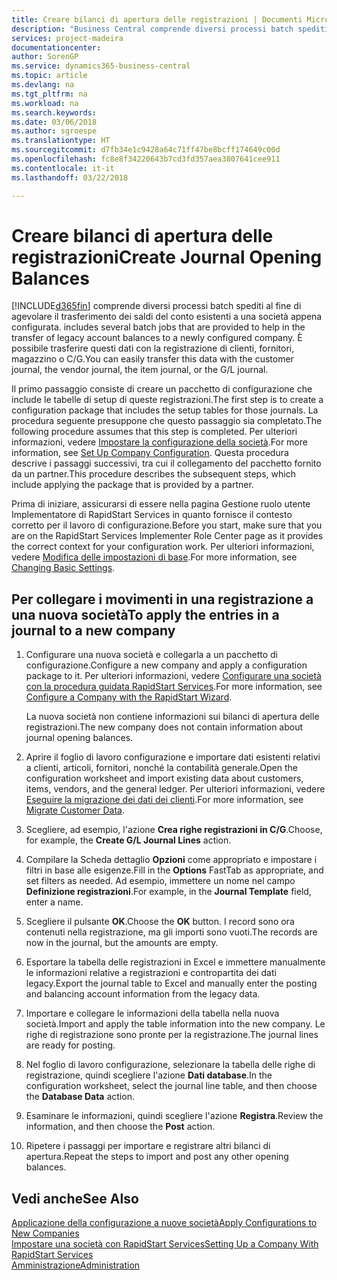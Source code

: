 ```yaml
---
title: Creare bilanci di apertura delle registrazioni | Documenti Microsoft
description: "Business Central comprende diversi processi batch spediti al fine di agevolare il trasferimento dei saldi del conto esistenti a una società appena configurata. È possibile trasferire facilmente questi dati con le registrazioni."
services: project-madeira
documentationcenter: 
author: SorenGP
ms.service: dynamics365-business-central
ms.topic: article
ms.devlang: na
ms.tgt_pltfrm: na
ms.workload: na
ms.search.keywords: 
ms.date: 03/06/2018
ms.author: sgroespe
ms.translationtype: HT
ms.sourcegitcommit: d7fb34e1c9428a64c71ff47be8bcff174649c00d
ms.openlocfilehash: fc8e8f34220643b7cd3fd357aea3807641cee911
ms.contentlocale: it-it
ms.lasthandoff: 03/22/2018

---
```

# <a name="create-journal-opening-balances"></a><span data-ttu-id="968f5-104">Creare bilanci di apertura delle registrazioni</span><span class="sxs-lookup"><span data-stu-id="968f5-104">Create Journal Opening Balances</span></span>
[!INCLUDE[d365fin](includes/d365fin_md.md)]<span data-ttu-id="968f5-105"> comprende diversi processi batch spediti al fine di agevolare il trasferimento dei saldi del conto esistenti a una società appena configurata.</span><span class="sxs-lookup"><span data-stu-id="968f5-105"> includes several batch jobs that are provided to help in the transfer of legacy account balances to a newly configured company.</span></span> <span data-ttu-id="968f5-106">È possibile trasferire questi dati con la registrazione di clienti, fornitori, magazzino o C/G.</span><span class="sxs-lookup"><span data-stu-id="968f5-106">You can easily transfer this data with the customer journal, the vendor journal, the item journal, or the G/L journal.</span></span>

<span data-ttu-id="968f5-107">Il primo passaggio consiste di creare un pacchetto di configurazione che include le tabelle di setup di queste registrazioni.</span><span class="sxs-lookup"><span data-stu-id="968f5-107">The first step is to create a configuration package that includes the setup tables for those journals.</span></span> <span data-ttu-id="968f5-108">La procedura seguente presuppone che questo passaggio sia completato.</span><span class="sxs-lookup"><span data-stu-id="968f5-108">The following procedure assumes that this step is completed.</span></span> <span data-ttu-id="968f5-109">Per ulteriori informazioni, vedere [Impostare la configurazione della società](admin-set-up-company-configuration.md).</span><span class="sxs-lookup"><span data-stu-id="968f5-109">For more information, see [Set Up Company Configuration](admin-set-up-company-configuration.md).</span></span> <span data-ttu-id="968f5-110">Questa procedura descrive i passaggi successivi, tra cui il collegamento del pacchetto fornito da un partner.</span><span class="sxs-lookup"><span data-stu-id="968f5-110">This procedure describes the subsequent steps, which include applying the package that is provided by a partner.</span></span>  

<span data-ttu-id="968f5-111">Prima di iniziare, assicurarsi di essere nella pagina Gestione ruolo utente Implementatore di RapidStart Services in quanto fornisce il contesto corretto per il lavoro di configurazione.</span><span class="sxs-lookup"><span data-stu-id="968f5-111">Before you start, make sure that you are on the RapidStart Services Implementer Role Center page as it provides the correct context for your configuration work.</span></span> <span data-ttu-id="968f5-112">Per ulteriori informazioni, vedere [Modifica delle impostazioni di base](ui-change-basic-settings.md).</span><span class="sxs-lookup"><span data-stu-id="968f5-112">For more information, see [Changing Basic Settings](ui-change-basic-settings.md).</span></span>

## <a name="to-apply-the-entries-in-a-journal-to-a-new-company"></a><span data-ttu-id="968f5-113">Per collegare i movimenti in una registrazione a una nuova società</span><span class="sxs-lookup"><span data-stu-id="968f5-113">To apply the entries in a journal to a new company</span></span>  
1. <span data-ttu-id="968f5-114">Configurare una nuova società e collegarla a un pacchetto di configurazione.</span><span class="sxs-lookup"><span data-stu-id="968f5-114">Configure a new company and apply a configuration package to it.</span></span> <span data-ttu-id="968f5-115">Per ulteriori informazioni, vedere [Configurare una società con la procedura guidata RapidStart Services](admin-how-to-configure-a-company-with-the-rapidstart-wizard.md).</span><span class="sxs-lookup"><span data-stu-id="968f5-115">For more information, see [Configure a Company with the RapidStart Wizard](admin-how-to-configure-a-company-with-the-rapidstart-wizard.md).</span></span>  

    <span data-ttu-id="968f5-116">La nuova società non contiene informazioni sui bilanci di apertura delle registrazioni.</span><span class="sxs-lookup"><span data-stu-id="968f5-116">The new company does not contain information about journal opening balances.</span></span>  

2. <span data-ttu-id="968f5-117">Aprire il foglio di lavoro configurazione e importare dati esistenti relativi a clienti, articoli, fornitori, nonché la contabilità generale.</span><span class="sxs-lookup"><span data-stu-id="968f5-117">Open the configuration worksheet and import existing data about customers, items, vendors, and the general ledger.</span></span> <span data-ttu-id="968f5-118">Per ulteriori informazioni, vedere [Eseguire la migrazione dei dati dei clienti](admin-migrate-customer-data.md).</span><span class="sxs-lookup"><span data-stu-id="968f5-118">For more information, see [Migrate Customer Data](admin-migrate-customer-data.md).</span></span>  
3. <span data-ttu-id="968f5-119">Scegliere, ad esempio, l'azione **Crea righe registrazioni in C/G**.</span><span class="sxs-lookup"><span data-stu-id="968f5-119">Choose, for example, the **Create G/L Journal Lines** action.</span></span>  
4. <span data-ttu-id="968f5-120">Compilare la Scheda dettaglio **Opzioni** come appropriato e impostare i filtri in base alle esigenze.</span><span class="sxs-lookup"><span data-stu-id="968f5-120">Fill in the **Options** FastTab as appropriate, and set filters as needed.</span></span> <span data-ttu-id="968f5-121">Ad esempio, immettere un nome nel campo **Definizione registrazioni**.</span><span class="sxs-lookup"><span data-stu-id="968f5-121">For example, in the **Journal Template** field, enter a name.</span></span>  
5. <span data-ttu-id="968f5-122">Scegliere il pulsante **OK**.</span><span class="sxs-lookup"><span data-stu-id="968f5-122">Choose the **OK** button.</span></span> <span data-ttu-id="968f5-123">I record sono ora contenuti nella registrazione, ma gli importi sono vuoti.</span><span class="sxs-lookup"><span data-stu-id="968f5-123">The records are now in the journal, but the amounts are empty.</span></span>  
6. <span data-ttu-id="968f5-124">Esportare la tabella delle registrazioni in Excel e immettere manualmente le informazioni relative a registrazioni e contropartita dei dati legacy.</span><span class="sxs-lookup"><span data-stu-id="968f5-124">Export the journal table to Excel and manually enter the posting and balancing account information from the legacy data.</span></span>
7. <span data-ttu-id="968f5-125">Importare e collegare le informazioni della tabella nella nuova società.</span><span class="sxs-lookup"><span data-stu-id="968f5-125">Import and apply the table information into the new company.</span></span> <span data-ttu-id="968f5-126">Le righe di registrazione sono pronte per la registrazione.</span><span class="sxs-lookup"><span data-stu-id="968f5-126">The journal lines are ready for posting.</span></span>  
8. <span data-ttu-id="968f5-127">Nel foglio di lavoro configurazione, selezionare la tabella delle righe di registrazione, quindi scegliere l'azione **Dati database**.</span><span class="sxs-lookup"><span data-stu-id="968f5-127">In the configuration worksheet, select the journal line table, and then choose the **Database Data** action.</span></span>  
9. <span data-ttu-id="968f5-128">Esaminare le informazioni, quindi scegliere l'azione **Registra**.</span><span class="sxs-lookup"><span data-stu-id="968f5-128">Review the information, and then choose the **Post** action.</span></span>  
10. <span data-ttu-id="968f5-129">Ripetere i passaggi per importare e registrare altri bilanci di apertura.</span><span class="sxs-lookup"><span data-stu-id="968f5-129">Repeat the steps to import and post any other opening balances.</span></span>  

## <a name="see-also"></a><span data-ttu-id="968f5-130">Vedi anche</span><span class="sxs-lookup"><span data-stu-id="968f5-130">See Also</span></span>  
[<span data-ttu-id="968f5-131">Applicazione della configurazione a nuove società</span><span class="sxs-lookup"><span data-stu-id="968f5-131">Apply Configurations to New Companies</span></span>](admin-apply-configuration-to-new-companies.md)  
[<span data-ttu-id="968f5-132">Impostare una società con RapidStart Services</span><span class="sxs-lookup"><span data-stu-id="968f5-132">Setting Up a Company With RapidStart Services</span></span>](admin-set-up-a-company-with-rapidstart.md)  
[<span data-ttu-id="968f5-133">Amministrazione</span><span class="sxs-lookup"><span data-stu-id="968f5-133">Administration</span></span>](admin-setup-and-administration.md)

